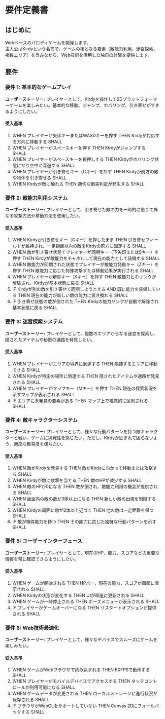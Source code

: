 # 要件定義書

## はじめに

Webベースのパロディゲームを開発します。  
主人公はKirdyという名前で、ゲームの核となる要素（敵能力利用、迷宮探索、複数エリア）を含みながら、Web技術を活用した独自の体験を提供します。

## 要件

### 要件 1: 基本的なゲームプレイ

**ユーザーストーリー:** プレイヤーとして、Kirdyを操作して2Dプラットフォーマーゲームを楽しみたい。基本的な移動、ジャンプ、ホバリング、引き寄せができるようにしたい。

#### 受入基準

1. WHEN プレイヤーが矢印キーまたはWASDキーを押す THEN Kirdyが対応する方向に移動する SHALL
2. WHEN プレイヤーがスペースキーを押す THEN Kirdyがジャンプする SHALL
3. WHEN プレイヤーがスペースキーを長押しする THEN Kirdyがホバリング状態になり空中に浮遊する SHALL
4. WHEN プレイヤーが引き寄せキー（Cキー）を押す THEN Kirdyが前方の敵や物体を引き寄せる SHALL
5. WHEN Kirdyが敵に触れる THEN 適切な衝突判定が発生する SHALL

### 要件 2: 敵能力利用システム

**ユーザーストーリー:** プレイヤーとして、引き寄せた敵の力を一時的に借りて異なる攻撃方法や移動方法を使用したい。

#### 受入基準

1. WHEN Kirdyが引き寄せキー（Cキー）を押したまま THEN 引き寄せフィールドが維持され、一定距離以内の敵をKirdyの前方に固定する SHALL
2. WHEN 敵が引き寄せ状態でプレイヤーが同期キー（下矢印またはSキー）を押す THEN Kirdyが敵能力をチャネルして現在の能力として装備する SHALL
3. WHEN 敵能力が同期された状態でプレイヤーが敵能力発動キー（Zキー）を押す THEN 敵能力に応じた特殊攻撃または移動効果が実行される SHALL
4. WHEN プレイヤーが解除キー（Xキー）を押す THEN 敵能力とのリンクが解除され、Kirdyが基本状態に戻る SHALL
5. IF Kirdyが別の敵を引き寄せて同期しようとする AND 既に能力を装備している THEN 現在の能力が新しい敵の能力に置き換わる SHALL
6. IF 引き寄せ状態の敵が倒された THEN Kirdyの能力リンクが自動で解除され基本状態に戻る SHALL

### 要件 3: 迷宮探索システム

**ユーザーストーリー:** プレイヤーとして、複数のエリアからなる迷宮を探索し、隠されたアイテムや秘密の通路を発見したい。

#### 受入基準

1. WHEN プレイヤーがエリアの境界に到達する THEN 隣接するエリアに移動できる SHALL
2. WHEN Kirdyが特定の場所に到達する THEN 隠されたアイテムや通路が発見される SHALL
3. WHEN プレイヤーがマップキー（Mキー）を押す THEN 現在の探索状況を示すマップが表示される SHALL
4. IF エリアに未発見の要素がある THEN マップ上で視覚的に区別される SHALL

### 要件 4: 敵キャラクターシステム

**ユーザーストーリー:** プレイヤーとして、様々な行動パターンを持つ敵キャラクターと戦い、ゲームに挑戦性を感じたい。ただし、Kirdyが囲まれて困らないよう、適度な難易度を保ちたい。

#### 受入基準

1. WHEN 敵がKirdyを発見する THEN 敵がKirdyに向かって移動または攻撃する SHALL
2. WHEN Kirdyが敵に攻撃を当てる THEN 敵のHPが減少する SHALL
3. WHEN 敵のHPが0になる THEN 敵が倒され、敵能力利用の機会が提供される SHALL
4. WHEN 画面内の敵の数が3体以上になる THEN 新しい敵の出現を制限する SHALL
5. WHEN Kirdyの周囲に敵が2体以上近づく THEN 他の敵は一定距離を保つ SHALL
6. IF 敵が特殊能力を持つ THEN その能力に応じた独特な行動パターンを示す SHALL

### 要件 5: ユーザーインターフェース

**ユーザーストーリー:** プレイヤーとして、現在のHP、能力、スコアなどの重要な情報を常に確認できるようにしたい。

#### 受入基準

1. WHEN ゲームが開始される THEN HPバー、現在の能力、スコアが画面に表示される SHALL
2. WHEN Kirdyの状態が変化する THEN UIが即座に更新される SHALL
3. WHEN ゲームが一時停止される THEN ポーズメニューが表示される SHALL
4. IF プレイヤーがゲームオーバーになる THEN リスタートオプションが提供される SHALL

### 要件 6: Web技術最適化

**ユーザーストーリー:** プレイヤーとして、様々なデバイスでスムーズにゲームを楽しみたい。

#### 受入基準

1. WHEN ゲームがWebブラウザで読み込まれる THEN 60FPSで動作する SHALL
2. WHEN プレイヤーがモバイルデバイスでアクセスする THEN タッチコントロールが利用可能になる SHALL
3. WHEN ゲームデータが変更される THEN ローカルストレージに進行状況が保存される SHALL
4. IF ブラウザがWebGLをサポートしていない THEN Canvas 2Dにフォールバックする SHALL
